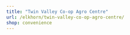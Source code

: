 ```yaml
---
title: "Twin Valley Co-op Agro Centre"
url: /elkhorn/twin-valley-co-op-agro-centre/
shop: convenience
---
```

